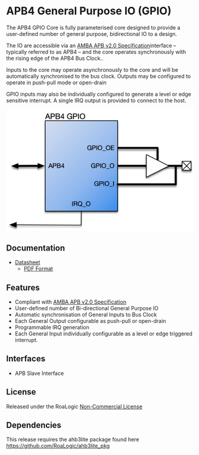 # APB4 General Purpose IO (GPIO)

The APB4 GPIO Core is fully parameterised core designed to provide a user-defined number of general purpose, bidirectional IO to a design.

The IO are accessible via an [AMBA APB v2.0 Specification](http://infocenter.arm.com/help/topic/com.arm.doc.ihi0024c/index.html)interface – typically referred to as APB4 – and the core operates synchronously with the rising edge of the APB4 Bus Clock..

Inputs to the core may operate asynchronously to the core and will be automatically synchronised to the bus clock. Outputs may be configured to operate in push-pull mode or open-drain

GPIO inputs may also be individually configured to generate a level or edge sensitive interrupt. A single IRQ output is provided to connect to the host.

![apb4-gpio-sys](assets/img/apb4-gpio-sys.png)

## Documentation
- [Datasheet](DATASHEET.md)
  - [PDF Format](docs/apb4_gpio_datasheet.pdf)

## Features

- Compliant with [AMBA APB v2.0 Specification](http://infocenter.arm.com/help/topic/com.arm.doc.ihi0024c/index.html)
- User-defined number of Bi-directional General Purpose IO
- Automatic synchronisation of General Inputs to Bus Clock
- Each General Output configurable as push-pull or open-drain
- Programmable IRQ generation
- Each General Input individually configurable as a level or edge triggered interrupt.

## Interfaces

- APB Slave Interface

## License

Released under the RoaLogic [Non-Commercial License](/LICENSE.md)

## Dependencies

This release requires the ahb3lite package found here https://github.com/RoaLogic/ahb3lite_pkg
